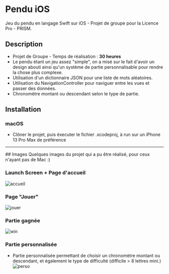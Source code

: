 # Pendu iOS
Jeu du pendu en langage Swift sur iOS - Projet de groupe pour la Licence Pro - PRISM.

## Description
- Projet de Groupe - Temps de réalisation : **30 heures**
- Le pendu étant un jeu assez "simple", on a misé sur le fait d'avoir un design abouti ainsi qu'un système de partie personnalisable pour rendre la chose plus complexe.
- Utilisation d'un dictionnaire JSON pour une liste de mots aléatoires.
- Utilisation du NavigationController pour naviguer entre les vues et passer des données.
- Chronomètre montant ou descendant selon le type de partie.

## Installation 
### macOS
- Clôner le projet, puis éxecuter le fichier .xcodeproj, à run sur un iPhone 13 Pro Max de préférence

<hr>
## Images
Quelques images du projet qui a pu être réalisé, pour ceux n'ayant pas de Mac :) 

### Launch Screen + Page d'accueil
![accueil](https://github.com/IUT-Orsay-LP-PRISM/Pendu-iOS/assets/31633046/0be54951-c2ea-47ab-bc2f-1027d79f3020)

### Page "Jouer"
![jouer](https://github.com/IUT-Orsay-LP-PRISM/Pendu-iOS/assets/31633046/bd50bd5b-21e1-4359-9932-ef11bc7a8476)

### Partie gagnée 
![win](https://github.com/IUT-Orsay-LP-PRISM/Pendu-iOS/assets/31633046/13aeaa38-49b2-4c30-b55b-1ec8e413d5f0)

### Partie personnalisée
- Partie personnalisée permettant de choisir un chronomètre  montant ou descendant, et également le type de difficulté (difficile > 8 lettres mini.)
![perso](https://github.com/IUT-Orsay-LP-PRISM/Pendu-iOS/assets/31633046/1793de64-067f-4785-a3a5-0ec1f9682297)
